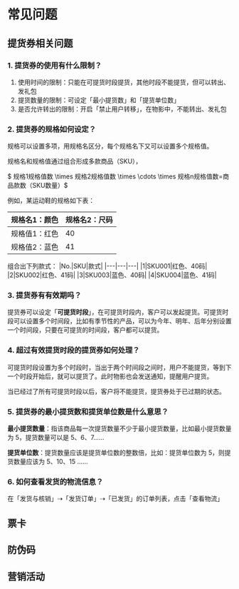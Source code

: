# 常见问题

## 提货券相关问题

### 1. 提货券的使用有什么限制？

1. 使用时间的限制：只能在可提货时段提货，其他时段不能提货，但可以转出、发礼包
2. 提货数量的限制：可设定「最小提货数」和「提货单位数」
3. 是否允许转出的限制：开启「禁止用户转移」，在物影中，不能转出、发礼包

### 2. 提货券的规格如何设定？

规格可以设置多项，用规格名区分，每个规格名下又可以设置多个规格值。

规格名和规格值通过组合形成多款商品（SKU），

$ 规格1规格值数 \times 规格2规格值数 \times \cdots  \times 规格n规格值数=商品款数（SKU数量）$

例如，某运动鞋的规格如下表：

| 规格名1：颜色 | 规格名2：尺码 |
| ------------- | ------------- |
| 规格值1：红色 | 40            |
| 规格值2：蓝色 | 41            |
组合出下列款式：
|No.|SKU|款式|
|---|---|---|
|1|SKU001|红色、40码|
|2|SKU002|红色、41码|
|3|SKU003|蓝色、40码|
|4|SKU004|蓝色、41码|



### 3. 提货券有有效期吗？

提货券可以设定「**可提货时段**」，在可提货时段内，客户可以发起提货。可提货时段可以设置多个时间段，比如有季节性的产品，可以为今年、明年、后年分别设置一个时间段，只要在可提货的时间段，客户都可以提货。

### 4. 超过有效提货时段的提货券如何处理？

可提货时段设置为多个时段时，当出于两个时间段之间时，用户不能提货，等到下一个时段开始后，就可以提货了。此时物影也会发送通知，提醒用户提货。

当已经过了所有可提货时段以后，客户将不能提货，提货券处于已过期的状态。

### 5. 提货券的最小提货数和提货单位数是什么意思？

**最小提货数量**：指该商品每一次提货数量不少于最小提货数量，比如最小提货数量为 5，提货数量可以是  5、6、7……

**提货单位数**：提货数量应该是提货单位数的整数倍，比如：提货单位数为 5，则提货数量应该为 5、10、15 ……

### 6. 如何查看发货的物流信息？

在「发货与核销」⇢「发货订单」⇢「已发货」的订单列表，点击「查看物流」



## 票卡

## 防伪码

## 营销活动


